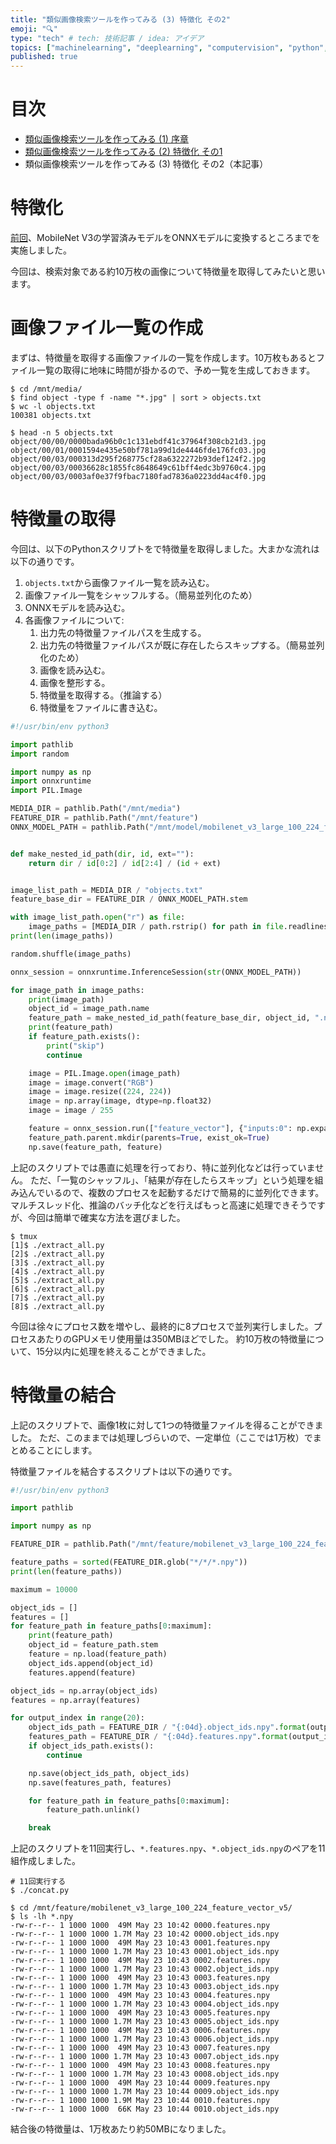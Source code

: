 ```yaml
---
title: "類似画像検索ツールを作ってみる (3) 特徴化 その2"
emoji: "🔍"
type: "tech" # tech: 技術記事 / idea: アイデア
topics: ["machinelearning", "deeplearning", "computervision", "python", "検索"]
published: true
---
```


# 目次

* [類似画像検索ツールを作ってみる (1) 序章](202105-similar-search-1)
* [類似画像検索ツールを作ってみる (2) 特徴化 その1](202105-similar-search-2)
* 類似画像検索ツールを作ってみる (3) 特徴化 その2（本記事）

# 特徴化

[前回](202105-similar-search-2)、MobileNet V3の学習済みモデルをONNXモデルに変換するところまでを実施しました。

今回は、検索対象である約10万枚の画像について特徴量を取得してみたいと思います。

# 画像ファイル一覧の作成

まずは、特徴量を取得する画像ファイルの一覧を作成します。10万枚もあるとファイル一覧の取得に地味に時間が掛かるので、予め一覧を生成しておきます。

```
$ cd /mnt/media/
$ find object -type f -name "*.jpg" | sort > objects.txt
$ wc -l objects.txt
100381 objects.txt

$ head -n 5 objects.txt
object/00/00/0000bada96b0c1c131ebdf41c37964f308cb21d3.jpg
object/00/01/0001594e435e50bf781a99d1de4446fde176fc03.jpg
object/00/03/000313d295f268775cf28a6322272b93def124f2.jpg
object/00/03/00036628c1855fc8648649c61bff4edc3b9760c4.jpg
object/00/03/0003af0e37f9fbac7180fad7836a0223dd4ac4f0.jpg
```

# 特徴量の取得

今回は、以下のPythonスクリプトをで特徴量を取得しました。大まかな流れは以下の通りです。

1. `objects.txt`から画像ファイル一覧を読み込む。
2. 画像ファイル一覧をシャッフルする。（簡易並列化のため）
3. ONNXモデルを読み込む。
4. 各画像ファイルについて:
    1. 出力先の特徴量ファイルパスを生成する。
    2. 出力先の特徴量ファイルパスが既に存在したらスキップする。（簡易並列化のため）
    3. 画像を読み込む。
    4. 画像を整形する。
    5. 特徴量を取得する。（推論する）
    6. 特徴量をファイルに書き込む。

```py:extract_all.py
#!/usr/bin/env python3

import pathlib
import random

import numpy as np
import onnxruntime
import PIL.Image

MEDIA_DIR = pathlib.Path("/mnt/media")
FEATURE_DIR = pathlib.Path("/mnt/feature")
ONNX_MODEL_PATH = pathlib.Path("/mnt/model/mobilenet_v3_large_100_224_feature_vector_v5.onnx")


def make_nested_id_path(dir, id, ext=""):
    return dir / id[0:2] / id[2:4] / (id + ext)


image_list_path = MEDIA_DIR / "objects.txt"
feature_base_dir = FEATURE_DIR / ONNX_MODEL_PATH.stem

with image_list_path.open("r") as file:
    image_paths = [MEDIA_DIR / path.rstrip() for path in file.readlines()]
print(len(image_paths))

random.shuffle(image_paths)

onnx_session = onnxruntime.InferenceSession(str(ONNX_MODEL_PATH))

for image_path in image_paths:
    print(image_path)
    object_id = image_path.name
    feature_path = make_nested_id_path(feature_base_dir, object_id, ".npy")
    print(feature_path)
    if feature_path.exists():
        print("skip")
        continue

    image = PIL.Image.open(image_path)
    image = image.convert("RGB")
    image = image.resize((224, 224))
    image = np.array(image, dtype=np.float32)
    image = image / 255

    feature = onnx_session.run(["feature_vector"], {"inputs:0": np.expand_dim(image, 0)})[0][0]
    feature_path.parent.mkdir(parents=True, exist_ok=True)
    np.save(feature_path, feature)
```

上記のスクリプトでは愚直に処理を行っており、特に並列化などは行っていません。
ただ、「一覧のシャッフル」、「結果が存在したらスキップ」という処理を組み込んでいるので、複数のプロセスを起動するだけで簡易的に並列化できます。
マルチスレッド化、推論のバッチ化などを行えばもっと高速に処理できそうですが、今回は簡単で確実な方法を選びました。

```
$ tmux
[1]$ ./extract_all.py
[2]$ ./extract_all.py
[3]$ ./extract_all.py
[4]$ ./extract_all.py
[5]$ ./extract_all.py
[6]$ ./extract_all.py
[7]$ ./extract_all.py
[8]$ ./extract_all.py
```

今回は徐々にプロセス数を増やし、最終的に8プロセスで並列実行しました。プロセスあたりのGPUメモリ使用量は350MBほどでした。
約10万枚の特徴量について、15分以内に処理を終えることができました。

# 特徴量の結合

上記のスクリプトで、画像1枚に対して1つの特徴量ファイルを得ることができました。
ただ、このままでは処理しづらいので、一定単位（ここでは1万枚）でまとめることにします。

特徴量ファイルを結合するスクリプトは以下の通りです。

```py:concat.py
#!/usr/bin/env python3

import pathlib

import numpy as np

FEATURE_DIR = pathlib.Path("/mnt/feature/mobilenet_v3_large_100_224_feature_vector_v5")

feature_paths = sorted(FEATURE_DIR.glob("*/*/*.npy"))
print(len(feature_paths))

maximum = 10000

object_ids = []
features = []
for feature_path in feature_paths[0:maximum]:
    print(feature_path)
    object_id = feature_path.stem
    feature = np.load(feature_path)
    object_ids.append(object_id)
    features.append(feature)

object_ids = np.array(object_ids)
features = np.array(features)

for output_index in range(20):
    object_ids_path = FEATURE_DIR / "{:04d}.object_ids.npy".format(output_index)
    features_path = FEATURE_DIR / "{:04d}.features.npy".format(output_index)
    if object_ids_path.exists():
        continue

    np.save(object_ids_path, object_ids)
    np.save(features_path, features)

    for feature_path in feature_paths[0:maximum]:
        feature_path.unlink()

    break
```

上記のスクリプトを11回実行し、`*.features.npy`、`*.object_ids.npy`のペアを11組作成しました。

```
# 11回実行する
$ ./concat.py

$ cd /mnt/feature/mobilenet_v3_large_100_224_feature_vector_v5/
$ ls -lh *.npy
-rw-r--r-- 1 1000 1000  49M May 23 10:42 0000.features.npy
-rw-r--r-- 1 1000 1000 1.7M May 23 10:42 0000.object_ids.npy
-rw-r--r-- 1 1000 1000  49M May 23 10:43 0001.features.npy
-rw-r--r-- 1 1000 1000 1.7M May 23 10:43 0001.object_ids.npy
-rw-r--r-- 1 1000 1000  49M May 23 10:43 0002.features.npy
-rw-r--r-- 1 1000 1000 1.7M May 23 10:43 0002.object_ids.npy
-rw-r--r-- 1 1000 1000  49M May 23 10:43 0003.features.npy
-rw-r--r-- 1 1000 1000 1.7M May 23 10:43 0003.object_ids.npy
-rw-r--r-- 1 1000 1000  49M May 23 10:43 0004.features.npy
-rw-r--r-- 1 1000 1000 1.7M May 23 10:43 0004.object_ids.npy
-rw-r--r-- 1 1000 1000  49M May 23 10:43 0005.features.npy
-rw-r--r-- 1 1000 1000 1.7M May 23 10:43 0005.object_ids.npy
-rw-r--r-- 1 1000 1000  49M May 23 10:43 0006.features.npy
-rw-r--r-- 1 1000 1000 1.7M May 23 10:43 0006.object_ids.npy
-rw-r--r-- 1 1000 1000  49M May 23 10:43 0007.features.npy
-rw-r--r-- 1 1000 1000 1.7M May 23 10:43 0007.object_ids.npy
-rw-r--r-- 1 1000 1000  49M May 23 10:43 0008.features.npy
-rw-r--r-- 1 1000 1000 1.7M May 23 10:43 0008.object_ids.npy
-rw-r--r-- 1 1000 1000  49M May 23 10:44 0009.features.npy
-rw-r--r-- 1 1000 1000 1.7M May 23 10:44 0009.object_ids.npy
-rw-r--r-- 1 1000 1000 1.9M May 23 10:44 0010.features.npy
-rw-r--r-- 1 1000 1000  66K May 23 10:44 0010.object_ids.npy
```

結合後の特徴量は、1万枚あたり約50MBになりました。
